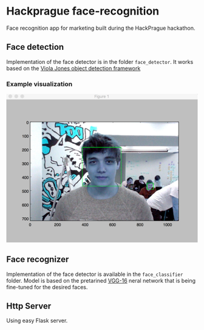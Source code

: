 # Hackprague face-recognition
Face recognition app for marketing built during the HackPrague hackathon.

## Face detection
Implementation of the face detector is in the folder `face_detector`.
It works based on the [Viola Jones object detection framework](https://en.wikipedia.org/wiki/Viola%E2%80%93Jones_object_detection_framework) 

### Example visualization
![alt text](resources/image_test.png)

## Face recognizer
Implementation of the face detector is available in the `face_classifier` folder.
Model is based on the pretarined [VGG-16](http://www.robots.ox.ac.uk/~vgg/research/very_deep/) neral network that is being fine-tuned for the desired faces.

## Http Server
Using easy Flask server.
